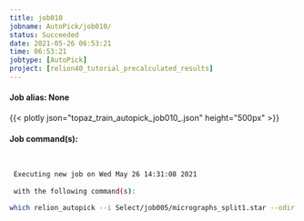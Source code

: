 ```yaml
---
title: job010
jobname: AutoPick/job010/
status: Succeeded
date: 2021-05-26 06:53:21
time: 06:53:21
jobtype: [AutoPick]
project: [relion40_tutorial_precalculated_results]
---
```


#### Job alias: None

{{< plotly json="topaz_train_autopick_job010_.json" height="500px" >}}

#### Job command(s):

```bash

 
 Executing new job on Wed May 26 14:31:08 2021
 
 with the following command(s): 

which relion_autopick --i Select/job005/micrographs_split1.star --odir AutoPick/job010/ --pickname autopick --topaz_exe /public/EM/RELION/topaz --topaz_nr_particles 300 --particle_diameter 180 --topaz_train --topaz_train_parts Select/job009/particles.star --gpu "1"  --pipeline_control AutoPick/job010/
 
 



